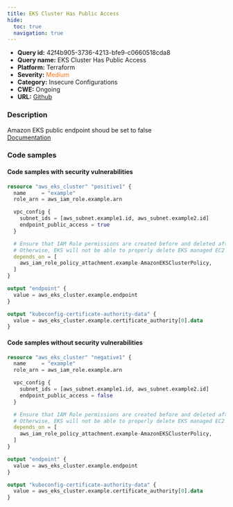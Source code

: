 ```yaml
---
title: EKS Cluster Has Public Access
hide:
  toc: true
  navigation: true
---
```


<style>
  .highlight .hll {
    background-color: #ff171742;
  }
  .md-content {
    max-width: 1100px;
    margin: 0 auto;
  }
</style>

-   **Query id:** 42f4b905-3736-4213-bfe9-c0660518cda8
-   **Query name:** EKS Cluster Has Public Access
-   **Platform:** Terraform
-   **Severity:** <span style="color:#ff7213">Medium</span>
-   **Category:** Insecure Configurations
-   **CWE:** Ongoing
-   **URL:** [Github](https://github.com/Checkmarx/kics/tree/master/assets/queries/terraform/aws/eks_cluster_has_public_access)

### Description
Amazon EKS public endpoint shoud be set to false<br>
[Documentation](https://registry.terraform.io/providers/hashicorp/aws/latest/docs/resources/eks_cluster)

### Code samples
#### Code samples with security vulnerabilities
```tf title="Positive test num. 1 - tf file" hl_lines="7"
resource "aws_eks_cluster" "positive1" {
  name     = "example"
  role_arn = aws_iam_role.example.arn

  vpc_config {
    subnet_ids = [aws_subnet.example1.id, aws_subnet.example2.id]
    endpoint_public_access = true
  }

  # Ensure that IAM Role permissions are created before and deleted after EKS Cluster handling.
  # Otherwise, EKS will not be able to properly delete EKS managed EC2 infrastructure such as Security Groups.
  depends_on = [
    aws_iam_role_policy_attachment.example-AmazonEKSClusterPolicy,
  ]
}

output "endpoint" {
  value = aws_eks_cluster.example.endpoint
}

output "kubeconfig-certificate-authority-data" {
  value = aws_eks_cluster.example.certificate_authority[0].data
}
```


#### Code samples without security vulnerabilities
```tf title="Negative test num. 1 - tf file"
resource "aws_eks_cluster" "negative1" {
  name     = "example"
  role_arn = aws_iam_role.example.arn

  vpc_config {
    subnet_ids = [aws_subnet.example1.id, aws_subnet.example2.id]
    endpoint_public_access = false
  }

  # Ensure that IAM Role permissions are created before and deleted after EKS Cluster handling.
  # Otherwise, EKS will not be able to properly delete EKS managed EC2 infrastructure such as Security Groups.
  depends_on = [
    aws_iam_role_policy_attachment.example-AmazonEKSClusterPolicy,
  ]
}

output "endpoint" {
  value = aws_eks_cluster.example.endpoint
}

output "kubeconfig-certificate-authority-data" {
  value = aws_eks_cluster.example.certificate_authority[0].data
}
```
